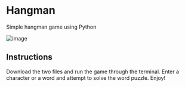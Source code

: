 # Hangman
Simple hangman game using Python

![image](https://user-images.githubusercontent.com/43214734/168825727-460d2a24-e00e-464a-9731-0e266550fb98.png)

## Instructions
Download the two files and run the game through the terminal.
Enter a character or a word and attempt to solve the word puzzle.
Enjoy!
